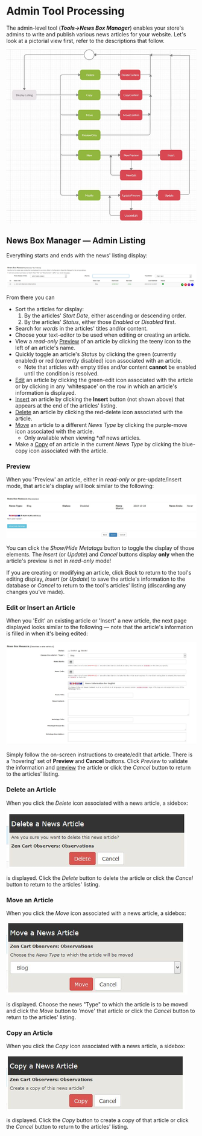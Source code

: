 # Admin Tool Processing

The admin-level tool (_**Tools->News Box Manager**_) enables your store's admins to write and publish various news articles for your website. Let's look at a pictorial view first, refer to the descriptions that follow.

![News Box Manager - State Diagram](images/nbm_state_diagram.jpg)

## News Box Manager &mdash; Admin Listing

Everything starts and ends with the news' listing display:

![Admin Listing Example](images/nbm_admin_listing.jpg)

From there you can
- Sort the articles for display:
	1. By the articles' _Start Date_, either ascending or descending order.
	2. By the articles' _Status_, either those _Enabled_ or _Disabled_ first.
- Search for _words_ in the articles' titles and/or content.
- Choose your text-editor to be used when editing or creating an article.
- View a _read-only_ [Preview](#preview) of an article by clicking the teeny icon to the left of an article's name.
- Quickly toggle an article's _Status_ by clicking the green (currently enabled) or red (currently disabled) icon associated with an article.
	- Note that articles with empty titles and/or content **cannot** be enabled until the condition is resolved.
- [Edit](#edit-or-insert-an-article) an article by clicking the green-edit icon associated with the article or by clicking in any 'whitespace' on the row in which an article's information is displayed.
- [Insert](#edit-or-insert-an-article) an article by clicking the **Insert** button (not shown above) that appears at the end of the articles' listing.
- [Delete](#delete-an-article) an article by clicking the red-delete icon associated with the article.
- [Move](#move-an-article) an article to a different _News Type_ by clicking the purple-move icon associated with the article.
	- Only available when viewing **all* news articles.
- Make a [Copy](#copy-an-article) of an article in the current _News Type_ by clicking the blue-copy icon associated with the article. 

### Preview

When you 'Preview' an article, either in _read-only_ or pre-update/insert mode, that article's display will look similar to the following:

![Previewing an article](images/nbm_admin_preview.jpg)

You can click the _Show/Hide Metatags_ button to toggle the display of those elements.  The _Insert_ (or _Update_) and _Cancel_ buttons display **only** when the article's preview is not in _read-only_ mode!

If you are creating or modifying an article, click _Back_ to return to the tool's editing display, _Insert_ (or _Update_) to save the article's information to the database or _Cancel_ to return to the tool's articles' listing (discarding any changes you've made).

### Edit or Insert an Article

When you 'Edit' an existing article or 'Insert' a new article, the next page displayed looks similar to the following &mdash; note that the article's information is filled in when it's being edited:

![Creating a new article](images/nbm_admin_new_article.jpg)

Simply follow the on-screen instructions to create/edit that article.  There is a 'hovering' set of **Preview** and **Cancel** buttons.  Click _Preview_ to validate the information and [preview](#preview) the article or click the _Cancel_ button to return to the articles' listing. 

### Delete an Article

When you click the _Delete_ icon associated with a news article, a sidebox:

![Deleting an article](images/nbm_admin_delete.jpg)

is displayed.  Click the _Delete_ button to delete the article or click the _Cancel_ button to return to the articles' listing.

### Move an Article

When you click the _Move_ icon associated with a news article, a sidebox:

![Deleting an article](images/nbm_admin_move.jpg)

is displayed.  Choose the news "Type" to which the article is to be moved and click the _Move_ button to 'move' that article or click the _Cancel_ button to return to the articles' listing.

### Copy an Article
When you click the _Copy_ icon associated with a news article, a sidebox:

![Deleting an article](images/nbm_admin_copy.jpg)

is displayed.  Click the _Copy_ button to create a copy of that article or click the _Cancel_ button to return to the articles' listing.
